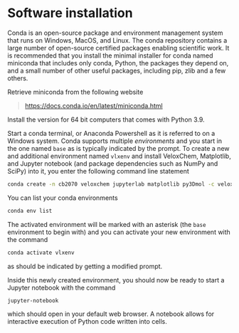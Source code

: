 Software installation
=====================

Conda is an open-source package and environment management system that runs on Windows, MacOS, and Linux. The conda repository contains a large number of open-source certified packages enabling scientific work. It is recommended that you install the minimal installer for conda named miniconda that includes only conda, Python, the packages they depend on, and a small number of other useful packages, including pip, zlib and a few others.

Retrieve miniconda from the following website

> <https://docs.conda.io/en/latest/miniconda.html>

Install the version for 64 bit computers that comes with Python 3.9.

Start a conda terminal, or Anaconda Powershell as it is referred to on a Windows system. Conda supports multiple *environments* and you start in the one named `base` as is typically indicated by the prompt. To create a new and additional environment named `vlxenv` and install VeloxChem, Matplotlib, and Jupyter notebook (and package dependencies such as NumPy and SciPy) into it, you enter the following command line statement

```bash
conda create -n cb2070 veloxchem jupyterlab matplotlib py3Dmol -c veloxchem -c conda-forge
```

You can list your conda environments

```bash
conda env list
```

The activated environment will be marked with an asterisk (the `base` environment to begin with) and you can activate your new environment with the command

```bash
conda activate vlxenv
```

as should be indicated by getting a modified prompt.

Inside this newly created environment, you should now be ready to start a Jupyter notebook with the command

```bash
jupyter-notebook
```

which should open in your default web browser. A notebook allows for interactive execution of Python code written into cells.
